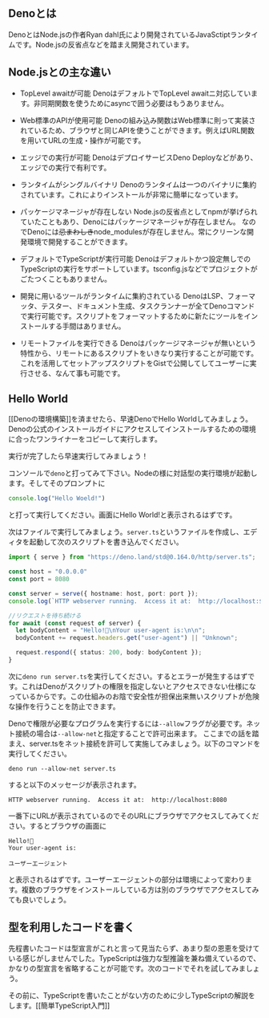 ## Denoとは

DenoとはNode.jsの作者Ryan dahl氏により開発されているJavaSctiptランタイムです。Node.jsの反省点などを踏まえ開発されています。

## Node.jsとの主な違い

- TopLevel awaitが可能
DenoはデフォルトでTopLevel awaitニ対応しています。非同期関数を使うためにasyncで囲う必要はもうありません。

- Web標準のAPIが使用可能
Denoの組み込み関数はWeb標準に則って実装されているため、ブラウザと同じAPIを使うことができます。例えばURL関数を用いてURLの生成・操作が可能です。

- エッジでの実行が可能
DenoはデプロイサービスDeno Deployなどがあり、エッジでの実行で有利です。

- ランタイムがシングルバイナリ
Denoのランタイムは一つのバイナリに集約されています。これによりインストールが非常に簡単になっています。

- パッケージマネージャが存在しない
Node.jsの反省点としてnpmが挙げられていたこともあり、Denoにはパッケージマネージャが存在しません。
なのでDenoには~~忌まわしき~~node_modulesが存在しません。常にクリーンな開発環境で開発することができます。

- デフォルトでTypeScriptが実行可能
Denoはデフォルトかつ設定無しでのTypeScriptの実行をサポートしています。tsconfig.jsなどでプロジェクトがごたつくこともありません。

- 開発に用いるツールがランタイムに集約されている
DenoはLSP、フォーマッタ、テスター、ドキュメント生成、タスクランナーが全てDenoコマンドで実行可能です。スクリプトをフォーマットするために新たにツールをインストールする手間はありません。

- リモートファイルを実行できる
Denoはパッケージマネージャが無いという特性から、リモートにあるスクリプトをいきなり実行することが可能です。これを活用してセットアップスクリプトをGistで公開してしてユーザーに実行させる、なんて事も可能です。

## Hello World
[[Denoの環境構築]]を済ませたら、早速DenoでHello Worldしてみましょう。Denoの公式のインストールガイドにアクセスしてインストールするための環境に合ったワンライナーをコピーして実行します。

実行が完了したら早速実行してみましょう！

コンソールで`deno`と打ってみて下さい。Nodeの様に対話型の実行環境が起動します。そしてそのプロンプトに
```ts
console.log("Hello Woeld!")
```
と打って実行してください。画面にHello World!と表示されるはずです。

次はファイルで実行してみましょう。`server.ts`というファイルを作成し、エディタを起動して次のスクリプトを書き込んでください。

```ts
import { serve } from "https://deno.land/std@0.164.0/http/server.ts";

const host = "0.0.0.0"
const port = 8080

const server = serve({ hostname: host, port: port });
console.log(`HTTP webserver running.  Access it at:  http://localhost:${port}/`);

//リクエストを待ち続ける
for await (const request of server) {
  let bodyContent = "Hello!🦕\nYour user-agent is:\n\n";
  bodyContent += request.headers.get("user-agent") || "Unknown";

  request.respond({ status: 200, body: bodyContent });
}
```
次に`deno run server.ts`を実行してください。するとエラーが発生するはずです。これはDenoがスクリプトの権限を指定しないとアクセスできない仕様になっているからです。この仕組みのお陰で安全性が担保出来無いスクリプトが危険な操作を行うことを防止できます。

Denoで権限が必要なプログラムを実行するには`--allow`フラグが必要です。ネット接続の場合は`--allow-net`と指定することで許可出来ます。
ここまでの話を踏まえ、server.tsをネット接続を許可して実施してみましょう。以下のコマンドを実行してください。
```
deno run --allow-net server.ts
```
すると以下のメッセージが表示されます。
```
HTTP webserver running.  Access it at:  http://localhost:8080
```
一番下にURLが表示されているのでそのURLにブラウザでアクセスしてみてください。するとブラウザの画面に
```
Hello!🦕
Your user-agent is:

ユーザーエージェント
```
と表示されるはずです。ユーザーエージェントの部分は環境によって変わります。複数のブラウザをインストールしている方は別のブラウザでアクセスしてみても良いでしょう。

## 型を利用したコードを書く

先程書いたコードは型宣言がこれと言って見当たらず、あまり型の恩恵を受けている感じがしませんでした。TypeScriptは強力な型推論を兼ね備えているので、かなりの型宣言を省略することが可能です。次のコードでそれを試してみましょう。

その前に、TypeScriptを書いたことがない方のために少しTypeScriptの解説をします。[[簡単TypeScript入門]]


```ts

```